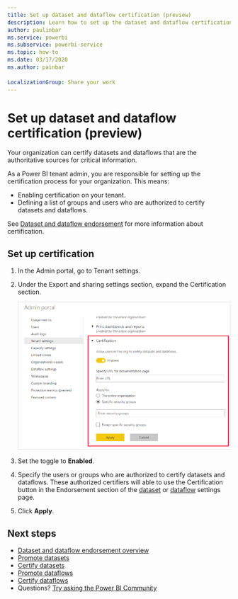 ```yaml
---
title: Set up dataset and dataflow certification (preview)
description: Learn how to set up the dataset and dataflow certification process in your org.
author: paulinbar
ms.service: powerbi
ms.subservice: powerbi-service
ms.topic: how-to
ms.date: 03/17/2020
ms.author: painbar

LocalizationGroup: Share your work
---
```

# Set up dataset and dataflow certification (preview)

Your organization can certify datasets and dataflows that are the authoritative sources for critical information.

As a Power BI tenant admin, you are responsible for setting up the certification process for your organization. This means:
* Enabling certification on your tenant.
* Defining a list of groups and users who are authorized to certify datasets and dataflows.

See [Dataset and dataflow endorsement](../connect-data/service-dataset-dataflow-endorsement-overview.md) for more information about certification.


## Set up certification

1. In the Admin portal, go to Tenant settings.
1. Under the Export and sharing settings section, expand the Certification section.

   ![Set up dataset and dataflow certification](media/service-admin-setup-certification/service-admin-certification-setup-dialog.png)

1. Set the toggle to **Enabled**.
1. Specify the users or groups who are authorized to certify datasets and dataflows. These authorized certifiers will able to use the Certification button in the Endorsement section of the [dataset](../service-datasets-certify.md) or [dataflow](../transform-model/service-dataflows-certify.md) settings page.
1. Click **Apply**.

## Next steps
* [Dataset and dataflow endorsement overview](../connect-data/service-dataset-dataflow-endorsement-overview.md)
* [Promote datasets](../service-datasets-promote.md)
* [Certify datasets](../service-datasets-certify.md)
* [Promote dataflows](../transform-model/service-dataflows-promote.md)
* [Certify dataflows](../transform-model/service-datasets-certify.md)
* Questions? [Try asking the Power BI Community](https://community.powerbi.com/)
